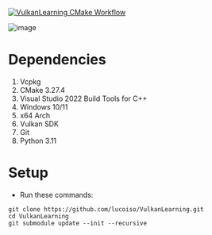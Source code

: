 [![VulkanLearning CMake Workflow](https://github.com/lucoiso/VulkanLearning/actions/workflows/cmake-single-platform.yml/badge.svg)](https://github.com/lucoiso/VulkanLearning/actions/workflows/cmake-single-platform.yml)

![image](https://github.com/lucoiso/VulkanLearning/assets/77353979/9a63384b-6add-4d37-ae2c-bcde3fe271e8)

# Dependencies
1.  Vcpkg 
2.  CMake 3.27.4 
3.  Visual Studio 2022 Build Tools for C++ 
4.  Windows 10/11 
5.  x64 Arch 
6.  Vulkan SDK
7.  Git
8.  Python 3.11

# Setup
-   Run these commands:  
```
git clone https://github.com/lucoiso/VulkanLearning.git
cd VulkanLearning
git submodule update --init --recursive
```
